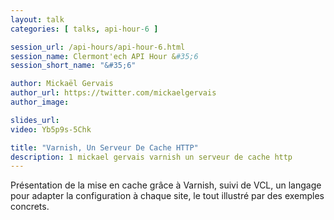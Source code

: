 ```yaml
---
layout: talk
categories: [ talks, api-hour-6 ]

session_url: /api-hours/api-hour-6.html
session_name: Clermont'ech API Hour &#35;6
session_short_name: "&#35;6"

author: Mickaël Gervais
author_url: https://twitter.com/mickaelgervais
author_image:

slides_url:
video: Yb5p9s-5Chk

title: "Varnish, Un Serveur De Cache HTTP"
description: 1 mickael gervais varnish un serveur de cache http
---
```




Présentation de la mise en cache grâce à Varnish, suivi de VCL, un langage pour
adapter la configuration à chaque site, le tout illustré par des exemples
concrets.
